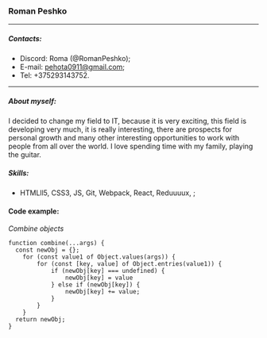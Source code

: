### Roman Peshko
---
##### Contacts:
* Discord: Roma (@RomanPeshko);
* E-mail: pehota0911@gmail.com;
* Tel: +375293143752.
---
##### About myself:
I decided to change my field to IT, because it is very exciting, this field is developing very much, it is really interesting, there are prospects for personal growth and many other interesting opportunities to work with people from all over the world.
I love spending time with my family, playing the guitar. 


##### Skills:
* HTMLll5, CSS3, JS, Git, Webpack, React, Reduuuux, ;


#### Code example:
_Combine objects_
```
function combine(...args) {
  const newObj = {};
    for (const value1 of Object.values(args)) {
        for (const [key, value] of Object.entries(value1)) {
            if (newObj[key] === undefined) {
                newObj[key] = value
            } else if (newObj[key]) {
                newObj[key] += value;
            }
        }
    }
  return newObj;
}
```